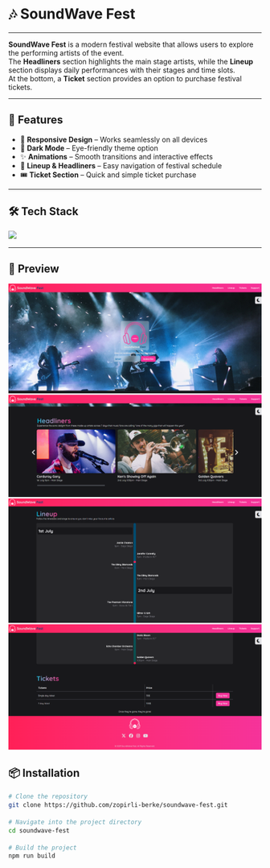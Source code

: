 # 🎶 SoundWave Fest  



---

**SoundWave Fest** is a modern festival website that allows users to explore the performing artists of the event.  
The **Headliners** section highlights the main stage artists, while the **Lineup** section displays daily performances with their stages and time slots.  
At the bottom, a **Ticket** section provides an option to purchase festival tickets.  

---

## 🚀 Features  

- 📱 **Responsive Design** – Works seamlessly on all devices  
- 🌙 **Dark Mode** – Eye-friendly theme option  
- ✨ **Animations** – Smooth transitions and interactive effects  
- 🎤 **Lineup & Headliners** – Easy navigation of festival schedule  
- 🎟️ **Ticket Section** – Quick and simple ticket purchase  

---

## 🛠️ Tech Stack  

<div align="left">
  <img src="https://skillicons.dev/icons?i=html,css,js,tailwind" height="50" />
</div>

---
## 📸 Preview  

<p align="center">
  <img src="src/assets/images/readme-images/hero-section-ss.png" alt="Preview 1" width="600"/>
  <br/>
  <img src="src/assets/images/readme-images/headliners-section-ss.png" alt="Preview 1" width="600"/>
  <br/>
<img src="src/assets/images/readme-images/lineup-section-ss.png" alt="Preview 1" width="600"/>
<br/>
<img src="src/assets/images/readme-images/tickets-footer-section-ss.png" alt="Preview 1" width="600"/>
</p>

## 📦 Installation  

```bash
# Clone the repository
git clone https://github.com/zopirli-berke/soundwave-fest.git

# Navigate into the project directory
cd soundwave-fest

# Build the project
npm run build

